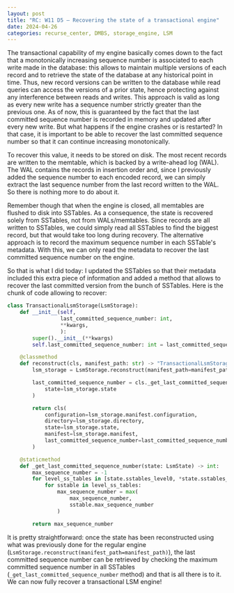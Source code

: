 ```yaml
---
layout: post
title: "RC: W11 D5 — Recovering the state of a transactional engine"
date: 2024-04-26
categories: recurse_center, DMBS, storage_engine, LSM
---
```


The transactional capability of my engine basically comes down to the fact that a monotonically increasing sequence
number is associated to each write made in the database:
this allows to maintain multiple versions of each record and to retrieve the state of the database at any historical
point in time.
Thus, new record versions can be written to the database while read queries can access the versions of a prior state,
hence protecting against any interference between reads and writes.
This approach is valid as long as every new write has a sequence number strictly greater than the previous one.
As of now, this is guaranteed by the fact that the last committed sequence number is recorded in memory and updated
after every new write.
But what happens if the engine crashes or is restarted?
In that case, it is important to be able to recover the last committed sequence number so that it can continue
increasing monotonically.

To recover this value, it needs to be stored on disk.
The most recent records are written to the memtable, which is backed by a write-ahead log (WAL).
The WAL contains the records in insertion order and, since I previously added the sequence number to each encoded
record, we can simply extract the last sequence number from the last record written to the WAL.
So there is nothing more to do about it.

Remember though that when the engine is closed, all memtables are flushed to disk into SSTables.
As a consequence, the state is recovered solely from SSTables, not from WALs/memtables.
Since records are all written to SSTables, we could simply read all SSTables to find the biggest record, but that would
take too long during recovery.
The alternative approach is to record the maximum sequence number in each SSTable's
metadata. With this, we can only read the metadata to recover the last committed sequence number on the engine.

So that is what I did today: I updated the SSTables so that their metadata included this extra piece of information and
added a method that allows to recover the last committed version from the bunch of SSTables.
Here is the chunk of code allowing to recover:

```python
class TransactionalLsmStorage(LsmStorage):
    def __init__(self,
                 last_committed_sequence_number: int,
                 **kwargs,
                 ):
        super().__init__(**kwargs)
        self.last_committed_sequence_number: int = last_committed_sequence_number

    @classmethod
    def reconstruct(cls, manifest_path: str) -> "TransactionalLsmStorage":
        lsm_storage = LsmStorage.reconstruct(manifest_path=manifest_path)

        last_committed_sequence_number = cls._get_last_committed_sequence_number(
            state=lsm_storage.state
        )

        return cls(
            configuration=lsm_storage.manifest.configuration,
            directory=lsm_storage.directory,
            state=lsm_storage.state,
            manifest=lsm_storage.manifest,
            last_committed_sequence_number=last_committed_sequence_number
        )

    @staticmethod
    def _get_last_committed_sequence_number(state: LsmState) -> int:
        max_sequence_number = -1
        for level_ss_tables in [state.sstables_level0, *state.sstables_levels]:
            for sstable in level_ss_tables:
                max_sequence_number = max(
                    max_sequence_number,
                    sstable.max_sequence_number
                )

        return max_sequence_number
```

It is pretty straightforward: once the state has been reconstructed using what was previously done for the regular
engine (`LsmStorage.reconstruct(manifest_path=manifest_path)`), the last committed sequence number can be
retrieved by checking the maximum committed sequence number in all SSTables (`_get_last_committed_sequence_number`
method) and that is all there is to it.
We can now fully recover a transactional LSM engine!
